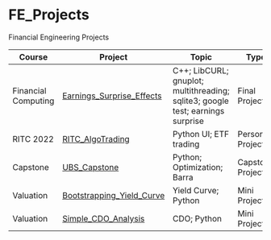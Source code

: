 # FE_Projects
Financial Engineering Projects

|Course|Project|Topic|Type|
|---|-----|--------|-----|
| Financial Computing | [Earnings_Surprise_Effects](https://github.com/ck2w/FE_Projects/tree/main/Earnings_Surprise_Effects/) | C++; LibCURL; gnuplot; multithreading; sqlite3; google test; earnings surprise | Final Project |
| RITC 2022 | [RITC_AlgoTrading](https://github.com/ck2w/FE_Projects/tree/main/RITC_AlgoTrading/) | Python UI; ETF trading | Personal Project |
| Capstone | [UBS_Capstone](https://github.com/ck2w/FE_Projects/tree/main/UBS_Capstone/) | Python; Optimization; Barra | Capstone Project |
| Valuation | [Bootstrapping_Yield_Curve](https://github.com/ck2w/FE_Projects/tree/main/Bootstrapping_Yield_Curve/) | Yield Curve; Python | Mini Project | 
| Valuation | [Simple_CDO_Analysis](https://github.com/ck2w/FE_Projects/tree/main/Simple_CDO_Analysis/) | CDO; Python | Mini Project |